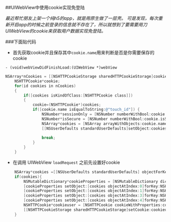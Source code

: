 ##UIWebView中使用cookie实现免登陆

*最近帮忙朋友上架一个纯h5的app，就是用原生做了一层壳。
可是发现，每次重新开启app的时候之前登录的信息就不存在了，所以就想到了要需要用刀UIWebView的cookie来获取用户数据实现免登陆。*

###下面贴代码



* 首先获取cookie并且保存其中`cookie.name`用来判断是否是你需要保存的cookie

`- (void)webViewDidFinishLoad:(UIWebView *)webView`


```objectivec
NSArray*nCookies = [[NSHTTPCookieStorage sharedHTTPCookieStorage]cookies];
    NSHTTPCookie*cookie;
    for(id cookies in nCookies)
    {
        if([cookies isKindOfClass:[NSHTTPCookie class]])
        {
            cookie=(NSHTTPCookie*)cookies;
            if([cookie.name isEqualToString:@"touch_id"]) {
                NSNumber*sessionOnly = [NSNumber numberWithBool:cookie.sessionOnly];
                NSNumber*isSecure = [NSNumber numberWithBool:cookie.isSecure];
                NSArray*cookies = [NSArray arrayWithObjects:cookie.name, cookie.value, sessionOnly, cookie.domain, cookie.path, isSecure,nil];
                [[NSUserDefaults standardUserDefaults]setObject:cookies forKey:@"cookies"];
                
                break;
            }
        }
    }
```

* 在调用 UIWebView `loadRequest` 之前先设置好cookie

```objectivec
    NSArray*cookies =[[NSUserDefaults standardUserDefaults] objectForKey:@"cookies"];
    if(cookies){
        NSMutableDictionary*cookieProperties = [NSMutableDictionary dictionary];
        [cookieProperties setObject:[cookies objectAtIndex:0]forKey:NSHTTPCookieName];
        [cookieProperties setObject:[cookies objectAtIndex:1]forKey:NSHTTPCookieValue];
        [cookieProperties setObject:[cookies objectAtIndex:3]forKey:NSHTTPCookieDomain];
        [cookieProperties setObject:[cookies objectAtIndex:4]forKey:NSHTTPCookiePath];
        NSHTTPCookie*cookieuser = [NSHTTPCookie cookieWithProperties:cookieProperties];
        [[NSHTTPCookieStorage sharedHTTPCookieStorage]setCookie:cookieuser];
    }
```

